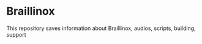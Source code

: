 # Braillinox
This repository saves information about Braillinox, audios, scripts, building, support
